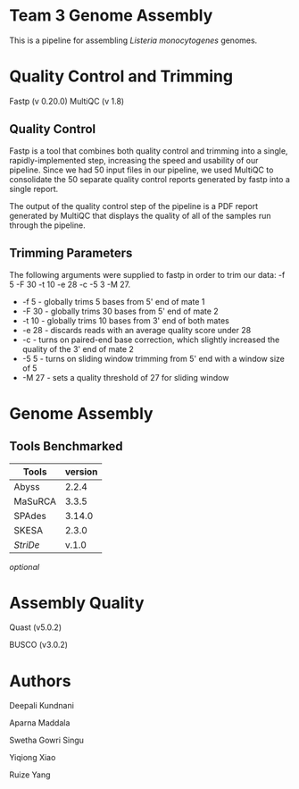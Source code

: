 # Team 3 Genome Assembly

This is a pipeline for assembling *Listeria monocytogenes* genomes. 

# Quality Control and Trimming

Fastp (v 0.20.0)
MultiQC (v 1.8)

## Quality Control

Fastp is a tool that combines both quality control and trimming into a single, rapidly-implemented step, increasing the speed and usability of our pipeline. Since we had 50 input files in our pipeline, we used MultiQC to consolidate the 50 separate quality control reports generated by fastp into a single report.

The output of the quality control step of the pipeline is a PDF report generated by MultiQC that displays the quality of all of the samples run through the pipeline. 

## Trimming Parameters

The following arguments were supplied to fastp in order to trim our data: -f 5 -F 30 -t 10 -e 28 -c -5 3 -M 27.

* -f 5 - globally trims 5 bases from 5' end of mate 1
* -F 30 - globally trims 30 bases from 5' end of mate 2
* -t 10 - globally trims 10 bases from 3' end of both mates
* -e 28 - discards reads with an average quality score under 28
* -c - turns on paired-end base correction, which slightly increased the quality of the 3' end of mate 2
* -5 5 - turns on sliding window trimming from 5' end with a window size of 5
* -M 27 - sets a quality threshold of 27 for sliding window

# Genome Assembly

## Tools Benchmarked

|Tools   | version  |
|--------|----------| 
|Abyss   |  2.2.4   |
|MaSuRCA |  3.3.5   |
|SPAdes  |  3.14.0  |
|SKESA   |  2.3.0   |
|*StriDe*|  v.1.0   | 

*optional*

# Assembly Quality

Quast (v5.0.2)

BUSCO (v3.0.2)

# Authors

Deepali Kundnani

Aparna Maddala

Swetha Gowri Singu

Yiqiong Xiao

Ruize Yang




